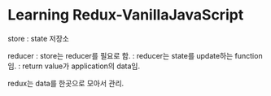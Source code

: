 # Learning Redux-VanillaJavaScript

store
: state 저장소

reducer
: store는 reducer를 필요로 함.
: reducer는 state를 update하는 function임.
: return value가 application의 data임.

redux는 data를 한곳으로 모아서 관리.
